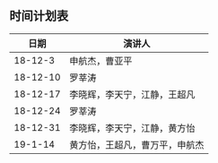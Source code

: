 ## 时间计划表
|日期|演讲人|
|-|-|
| 18-12-3 |申航杰，曹亚平|
| 18-12-10 |罗莘涛|
| 18-12-17 |李晓辉，李天宁，江静，王超凡|
| 18-12-24 |罗莘涛|
| 18-12-31 |李晓辉，李天宁，江静，黄方怡|
| 19-1-14|黄方怡，王超凡，曹万平，申航杰|
